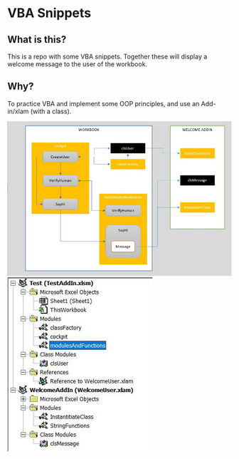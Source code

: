 # VBA Snippets

## What is this?

This is a repo with some VBA snippets. Together these will display a welcome message to the user of the workbook.

## Why?

To practice VBA and implement some OOP principles, and use an Add-in/xlam (with a class).

![](./images/diagram.JPG)
![](./images/overview.JPG)
